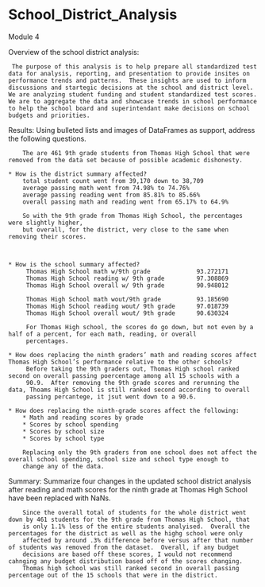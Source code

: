 # School_District_Analysis
Module 4

Overview of the school district analysis: 

     The purpose of this analysis is to help prepare all standardized test data for analysis, reporting, and presentation to provide insites on performance trends and patterns.  These insights are used to inform discussions and startegic decisions at the school and district level. We are analyzing student funding and student standardized test scores. We are to aggregate the data and showcase trends in school performance to help the school board and superintendant make decisions on school budgets and priorities. 
     
Results: Using bulleted lists and images of DataFrames as support, address the following questions.

        The are 461 9th grade students from Thomas High School that were removed from the data set because of possible academic dishonesty.
    
    * How is the district summary affected?
        total student count went from 39,170 down to 38,709
        average passing math went from 74.98% to 74.76%
        average passing reading went from 85.81% to 85.66%
        overall passing math and reading went from 65.17% to 64.9%
        
        So with the 9th grade from Thomas High School, the percentages were slightly higher,
        but overall, for the district, very close to the same when removing their scores. 
        
        
    
    * How is the school summary affected?
         Thomas High School math w/9th grade             93.272171
         Thomas High School reading w/ 9th grade         97.308869
         Thomas High School overall w/ 9th grade         90.948012
         
         Thomas High School math wout/9th grade          93.185690
         Thomas High School reading wout/ 9th grade      97.018739
         Thomas High School overall wout/ 9th grade      90.630324
         
         For Thomas High school, the scores do go down, but not even by a half of a percent, for each math, reading, or overall
         percentages. 
    
    * How does replacing the ninth graders’ math and reading scores affect Thomas High School’s performance relative to the other schools?
         Before taking the 9th graders out, Thomas High school ranked second on overall passing poercentage among all 15 schools with a 
         90.9.  After removing the 9th grade scores and rerunning the data, Thoams High School is still ranked second according to overall
         passing percantege, it jsut went down to a 90.6.

    * How does replacing the ninth-grade scores affect the following:
        * Math and reading scores by grade
        * Scores by school spending
        * Scores by school size
        * Scores by school type
        
        Replacing only the 9th graders from one school does not affect the overall school spending, school size and school type enough to 
        change any of the data.
        
        
Summary: Summarize four changes in the updated school district analysis after reading and math scores for the ninth grade at Thomas High School have been replaced with NaNs.

        Since the overall total of students for the whole district went down by 461 students for the 9th grade from Thomas High School, that 
        is only 1.1% less of the entire students analyised.  Overall the percentages for the district as well as the highg school were only 
        affected by around .3% difference before versus after that number of students was removed from the dataset.  Overall, if any budget 
        decisions are based off these scores, I would not recommend cahnging any budget distribution based off of the scores changing. 
        Thomas high school was still ranked second in overall passing percentage out of the 15 schools that were in the district.  